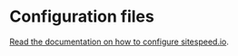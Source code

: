 # Configuration files

[Read the documentation on how to configure sitespeed.io](https://www.sitespeed.io/documentation/sitespeed.io/configuration/).